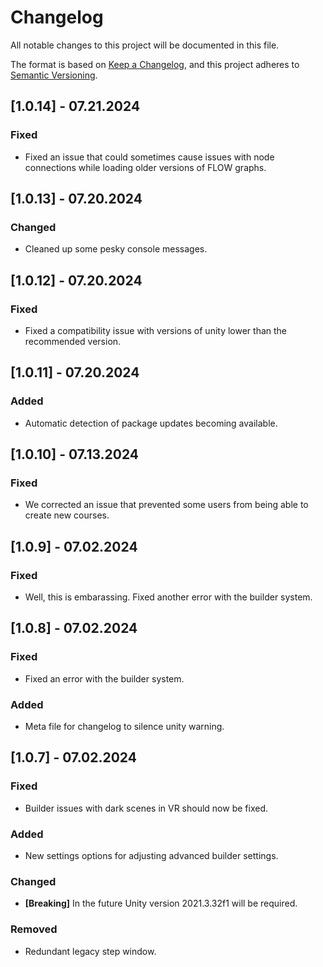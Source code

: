 # Changelog
All notable changes to this project will be documented in this file.

The format is based on [Keep a Changelog](https://keepachangelog.com/en/1.0.0/),
and this project adheres to [Semantic Versioning](https://semver.org/spec/v2.0.0.html).

## [1.0.14] - 07.21.2024
### Fixed
- Fixed an issue that could sometimes cause issues with node connections while loading older versions of FLOW graphs.

## [1.0.13] - 07.20.2024
### Changed
- Cleaned up some pesky console messages.

## [1.0.12] - 07.20.2024
### Fixed
- Fixed a compatibility issue with versions of unity lower than the recommended version.

## [1.0.11] - 07.20.2024
### Added
- Automatic detection of package updates becoming available.

## [1.0.10] - 07.13.2024
### Fixed
- We corrected an issue that prevented some users from being able to create new courses.

## [1.0.9] - 07.02.2024
### Fixed
- Well, this is embarassing. Fixed another error with the builder system.

## [1.0.8] - 07.02.2024
### Fixed
- Fixed an error with the builder system.
### Added
- Meta file for changelog to silence unity warning.

## [1.0.7] - 07.02.2024
### Fixed
- Builder issues with dark scenes in VR should now be fixed.
### Added
- New settings options for adjusting advanced builder settings.
### Changed
- **[Breaking]** In the future Unity version 2021.3.32f1 will be required.
### Removed
- Redundant legacy step window.

